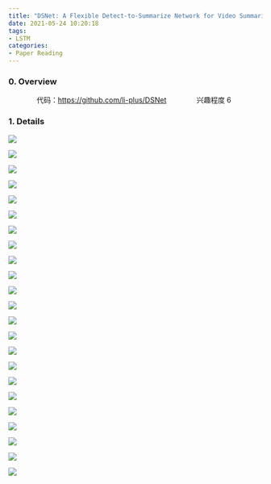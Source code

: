 ```yaml
---
title: "DSNet: A Flexible Detect-to-Summarize Network for Video Summarization"
date: 2021-05-24 10:20:18
tags:
- LSTM
categories:
- Paper Reading
---
```


### 0. Overview

&emsp;&emsp;&emsp;&emsp;代码：https://github.com/li-plus/DSNet
&emsp;&emsp;&emsp;&emsp;兴趣程度 6

### 1. Details

![](/images/DSNet/2.png)

![](/images/DSNet/3.png)

![](/images/DSNet/6.png)

![](/images/DSNet/7.png)

![](/images/DSNet/8.png)

![](/images/DSNet/9.png)

![](/images/DSNet/10.png)

![](/images/DSNet/11.png)

![](/images/DSNet/12.png)

![](/images/DSNet/13.png)

![](/images/DSNet/14.png)

![](/images/DSNet/15.png)

![](/images/DSNet/16.png)

![](/images/DSNet/17.png)

![](/images/DSNet/18.png)

![](/images/DSNet/19.png)

![](/images/DSNet/20.png)

![](/images/DSNet/21.png)

![](/images/DSNet/22.png)

![](/images/DSNet/23.png)

![](/images/DSNet/24.png)

![](/images/DSNet/25.png)

![](/images/DSNet/26.png)

